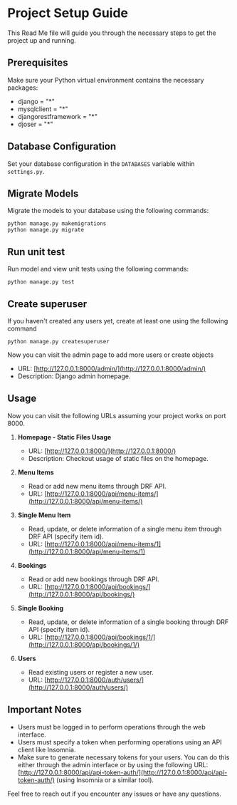 # Project Setup Guide

This Read Me file will guide you through the necessary steps to get the project up and running.

## Prerequisites
Make sure your Python virtual environment contains the necessary packages:
- django = "*"
- mysqlclient = "*"
- djangorestframework = "*"
- djoser = "*"

## Database Configuration
Set your database configuration in the `DATABASES` variable within `settings.py`.

## Migrate Models
Migrate the models to your database using the following commands:
```
python manage.py makemigrations
python manage.py migrate
```

## Run unit test
Run model and view unit tests using the following commands:
```
python manage.py test
```
## Create superuser
If you haven't created any users yet, create at least one using the following command
```
python manage.py createsuperuser
```
Now you can visit the admin page to add more users or create objects

   - URL: [http://127.0.0.1:8000/admin/](http://127.0.0.1:8000/admin/)
   - Description: Django admin homepage.

## Usage

Now you can visit the following URLs assuming your project works on port 8000.

1. **Homepage - Static Files Usage**
   - URL: [http://127.0.0.1:8000/](http://127.0.0.1:8000/)
   - Description: Checkout usage of static files on the homepage.

2. **Menu Items**
   - Read or add new menu items through DRF API.
   - URL: [http://127.0.0.1:8000/api/menu-items/](http://127.0.0.1:8000/api/menu-items/)

3. **Single Menu Item**
   - Read, update, or delete information of a single menu item through DRF API (specify item id).
   - URL: [http://127.0.0.1:8000/api/menu-items/1](http://127.0.0.1:8000/api/menu-items/1)

4. **Bookings**
   - Read or add new bookings through DRF API.
   - URL: [http://127.0.0.1:8000/api/bookings/](http://127.0.0.1:8000/api/bookings/)

5. **Single Booking**
   - Read, update, or delete information of a single booking through DRF API (specify item id).
   - URL: [http://127.0.0.1:8000/api/bookings/1/](http://127.0.0.1:8000/api/bookings/1/)

6. **Users**
   - Read existing users or register a new user.
   - URL: [http://127.0.0.1:8000/auth/users/](http://127.0.0.1:8000/auth/users/)

## Important Notes
- Users must be logged in to perform operations through the web interface.
- Users must specify a token when performing operations using an API client like Insomnia.
- Make sure to generate necessary tokens for your users. You can do this either through the admin interface or by using the following URL: [http://127.0.0.1:8000/api/api-token-auth/](http://127.0.0.1:8000/api/api-token-auth/) (using Insomnia or a similar tool).

Feel free to reach out if you encounter any issues or have any questions.